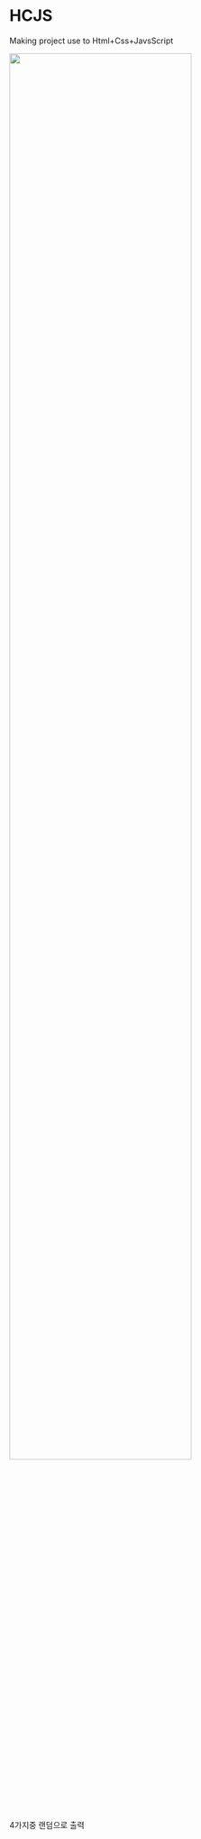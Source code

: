 # HCJS
Making project use to Html+Css+JavsScript

<img width="80%" src="https://https://user-images.githubusercontent.com/93201736/139820642-98527383-dd28-431a-be8f-1ea85da3bd2f.gif"/>

4가지중 랜덤으로 출력
